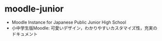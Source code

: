 # moodle-junior
- Moodle Instance for Japanese Public Junior High School
- 小中学生版Moodle: 可愛いデザイン，わかりやすいカスタマイズ性，充実のドキュメント
